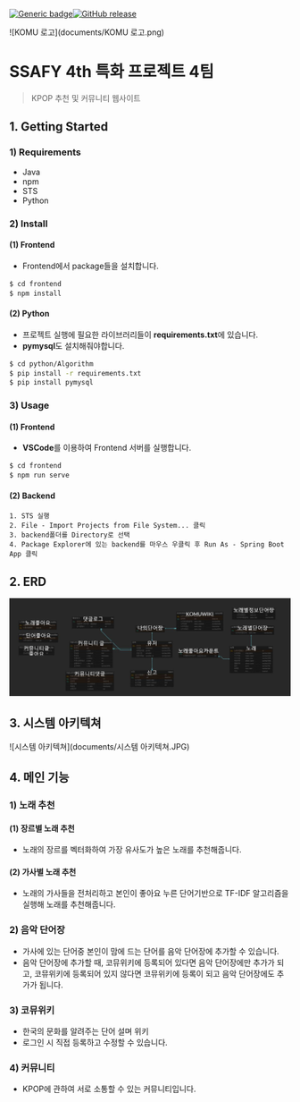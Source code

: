 [![Generic badge](https://img.shields.io/badge/python-3.6.8-<COLOR>.svg)](https://shields.io/)[![GitHub release](https://img.shields.io/github/release/Naereen/StrapDown.js.svg)](https://GitHub.com/Naereen/StrapDown.js/releases/)



![KOMU 로고](documents/KOMU 로고.png)



# SSAFY 4th 특화 프로젝트 4팀

> KPOP 추천 및 커뮤니티 웹사이트







## 1. Getting Started





### 1) Requirements

- Java
- npm
- STS
- Python





### 2) Install



#### (1) Frontend

- Frontend에서 package들을 설치합니다.

```bash
$ cd frontend
$ npm install
```

#### (2) Python

- 프로젝트 실행에 필요한 라이브러리들이 **requirements.txt**에 있습니다.
- **pymysql**도 설치해줘야합니다.

```bash
$ cd python/Algorithm
$ pip install -r requirements.txt
$ pip install pymysql
```





### 3) Usage



#### (1) Frontend

- **VSCode**를 이용하여 Frontend 서버를 실행합니다.

```bash
$ cd frontend
$ npm run serve
```

#### (2) Backend

```
1. STS 실행
2. File - Import Projects from File System... 클릭
3. backend폴더를 Directory로 선택
4. Package Explorer에 있는 backend를 마우스 우클릭 후 Run As - Spring Boot App 클릭
```







## 2. ERD



![ERD](documents/erd.JPG)







## 3. 시스템 아키텍쳐



![시스템 아키텍쳐](documents/시스템 아키텍쳐.JPG)







## 4. 메인 기능





### 1) 노래 추천



#### (1) 장르별 노래 추천

- 노래의 장르를 벡터화하여 가장 유사도가 높은 노래를 추천해줍니다.

#### (2) 가사별 노래 추천

- 노래의 가사들을 전처리하고 본인이 좋아요 누른 단어기반으로 TF-IDF 알고리즘을 실행해 노래를 추천해줍니다.





### 2) 음악 단어장

- 가사에 있는 단어중 본인이 맘에 드는 단어를 음악 단어장에 추가할 수 있습니다.
- 음악 단어장에 추가할 때, 코뮤위키에 등록되어 있다면 음악 단어장에만 추가가 되고, 코뮤위키에 등록되어 있지 않다면 코뮤위키에 등록이 되고 음악 단어장에도 추가가 됩니다.





### 3) 코뮤위키

- 한국의 문화를 알려주는 단어 설며 위키
- 로그인 시 직접 등록하고 수정할 수 있습니다.





### 4) 커뮤니티

- KPOP에 관하여 서로 소통할 수 있는 커뮤니티입니다.